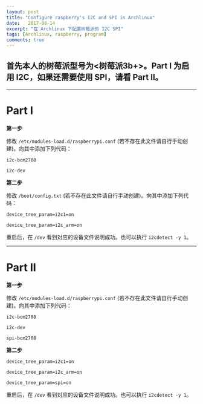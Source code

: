 ```yaml
---
layout: post
title: "Configure raspberry's I2C and SPI in Archlinux"
date:   2017-08-14
excerpt: "在 Archlinux 下配置树莓派的 I2C SPI"
tags: [Archlinux, raspberry, program]
comments: true
---
```


## 首先本人的树莓派型号为<树莓派3b+>。Part I 为启用 I2C，如果还需要使用 SPI，请看 Part II。

--- 

# Part I

**第一步**

修改 `/etc/modules-load.d/raspberrypi.conf` (若不存在此文件请自行手动创建)。向其中添加下列代码：

```
i2c-bcm2708

i2c-dev
```

**第二步**

修改  `/boot/config.txt`  (若不存在此文件请自行手动创建)。向其中添加下列代码：

```
device_tree_param=i2c1=on

device_tree_param=i2c_arm=on
```

重启后，在 `/dev` 看到对应的设备文件说明成功。也可以执行 `i2cdetect -y 1`。

---

# Part II

**第一步**

修改 `/etc/modules-load.d/raspberrypi.conf` (若不存在此文件请自行手动创建)。向其中添加下列代码：

```
i2c-bcm2708

i2c-dev

spi-bcm2708
```

**第二步**

```
device_tree_param=i2c1=on

device_tree_param=i2c_arm=on

device_tree_param=spi=on
```

重启后，在 `/dev` 看到对应的设备文件说明成功。也可以执行 `i2cdetect -y 1`。